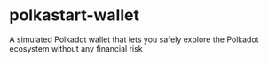 # polkastart-wallet
A simulated Polkadot wallet that lets you safely explore the Polkadot ecosystem without any financial risk
